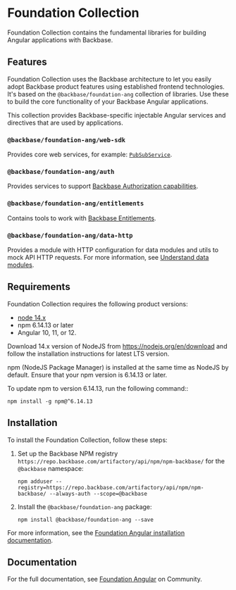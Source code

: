 # Foundation Collection

Foundation Collection contains the fundamental libraries for building Angular applications with Backbase.

## Features

Foundation Collection uses the Backbase architecture to let you easily adopt Backbase product features using established frontend technologies. It's based on the `@backbase/foundation-ang` collection of libraries. Use these to build the core functionality of your Backbase Angular applications.

This collection provides Backbase-specific injectable Angular services and directives that are used by applications.

### `@backbase/foundation-ang/web-sdk`

Provides core web services, for example: [`PubSubService`](./injectables/PubSubService.html).

### `@backbase/foundation-ang/auth`

Provides services to support [Backbase Authorization capabilities](https://community.backbase.com/documentation/foundation_angular/latest/authenticate_users).

### `@backbase/foundation-ang/entitlements`

Contains tools to work with [Backbase Entitlements](https://community.backbase.com/documentation/foundation_angular/latest/entitlements).

### `@backbase/foundation-ang/data-http`

Provides a module with HTTP configuration for data modules and utils to mock API HTTP requests. For more information, see [Understand data modules](https://community.backbase.com/documentation/foundation_angular/latest/work_with_rest_data_services).

## Requirements

Foundation Collection requires the following product versions:

- [node 14.x](https://nodejs.org/dist/latest-v14.x/)
- npm 6.14.13 or later
- Angular 10, 11, or 12.

Download 14.x version of NodeJS from https://nodejs.org/en/download and follow the installation instructions for latest LTS version.

npm (NodeJS Package Manager) is installed at the same time as NodeJS by default. Ensure that your npm version is 6.14.13 or later.

To update npm to version 6.14.13, run the following command::

    npm install -g npm@^6.14.13


## Installation

To install the Foundation Collection, follow these steps:

1. Set up the Backbase NPM registry `https://repo.backbase.com/artifactory/api/npm/npm-backbase/` for the `@backbase` namespace:

       npm adduser --registry=https://repo.backbase.com/artifactory/api/npm/npm-backbase/ --always-auth --scope=@backbase

2. Install the `@backbase/foundation-ang` package:

       npm install @backbase/foundation-ang --save

For more information, see the [Foundation Angular installation documentation](https://community.backbase.com/documentation/foundation_angular/latest/install).

## Documentation

For the full documentation, see [Foundation Angular](https://community.backbase.com/documentation/foundation_angular/latest/) on Community.